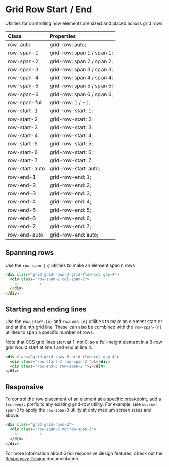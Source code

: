 # Grid Row Start / End

Utilities for controlling how elements are sized and placed across grid rows.

| Class          | Properties                 |
| :------------- | :------------------------- |
| row-auto       | grid-row: auto;            |
| row-span-1     | grid-row: span 1 / span 1; |
| row-span-2     | grid-row: span 2 / span 2; |
| row-span-3     | grid-row: span 3 / span 3; |
| row-span-4     | grid-row: span 4 / span 4; |
| row-span-5     | grid-row: span 5 / span 5; |
| row-span-6     | grid-row: span 6 / span 6; |
| row-span-full  | grid-row: 1 / -1;          |
| row-start-1    | grid-row-start: 1;         |
| row-start-2    | grid-row-start: 2;         |
| row-start-3    | grid-row-start: 3;         |
| row-start-4    | grid-row-start: 4;         |
| row-start-5    | grid-row-start: 5;         |
| row-start-6    | grid-row-start: 6;         |
| row-start-7    | grid-row-start: 7;         |
| row-start-auto | grid-row-start: auto;      |
| row-end-1      | grid-row-end: 1;           |
| row-end-2      | grid-row-end: 2;           |
| row-end-3      | grid-row-end: 3;           |
| row-end-4      | grid-row-end: 4;           |
| row-end-5      | grid-row-end: 5;           |
| row-end-6      | grid-row-end: 6;           |
| row-end-7      | grid-row-end: 7;           |
| row-end-auto   | grid-row-end: auto;        |

## Spanning rows

Use the `row-span-{n}` utilities to make an element span n rows.

```html
<div class="grid grid-rows-3 grid-flow-col gap-4">
  <div class="row-span-2 col-span-2">
    <!-- ... -->
  </div>
</div>
```

## Starting and ending lines

Use the `row-start-{n}` and `row-end-{n}` utilities to make an element start or end at the nth grid line. These can also be combined with the `row-span-{n}` utilities to span a specific number of rows.

Note that CSS grid lines start at 1, not 0, so a full-height element in a 3-row grid would start at line 1 and end at line 4.

```html
<div class="grid grid-rows-3 grid-flow-col gap-4">
  <div class="row-start-2 row-span-2 ">1</div>
  <div class="row-end-3 row-span-2 ">2</div>
</div>
```

## Responsive

To control the row placement of an element at a specific breakpoint, add a `{screen}:` prefix to any existing grid-row utility. For example, use `md:row-span-3` to apply the `row-span-3` utility at only medium screen sizes and above.

```html
<div class="grid grid-rows-3">
  <div class="row-span-3 md:row-span-3">
    <!-- ... -->
  </div>
</div>
```

For more information about Gridi responsive design features, check out the [Responsive Design](/guide/responsive-design) documentation.
